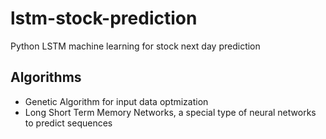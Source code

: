 # lstm-stock-prediction
Python LSTM machine learning for stock next day prediction

## Algorithms
 - Genetic Algorithm for input data optmization
 - Long Short Term Memory Networks, a special type of neural networks to predict sequences

